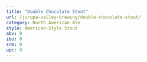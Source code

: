 ```yaml
---
title: "Double Chocolate Stout"
url: /jurupa-valley-brewing/double-chocolate-stout/
category: North American Ale
style: American-Style Stout
abv: 0
ibu: 0
srm: 0
upc: 0
---
```


